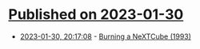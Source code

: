 # [Published on 2023-01-30](index.md)

* [2023-01-30, 20:17:08](https://news.ycombinator.com/item?id=34585754) - [Burning a NeXTCube (1993)](http://web.archive.org/web/20000817013818/http://simson.net/photos/hacks/cubefire.html)
